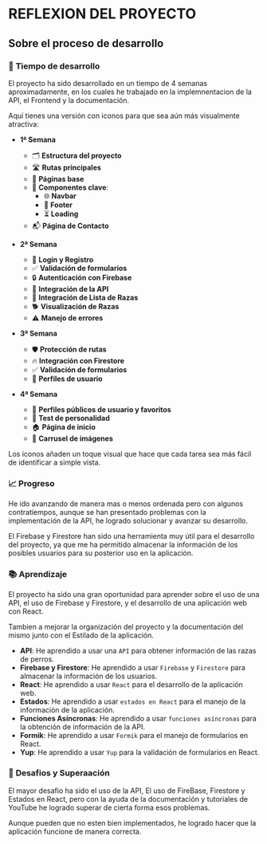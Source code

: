 # REFLEXION DEL PROYECTO

## Sobre el proceso de desarrollo

### 📅 **Tiempo de desarrollo**

El proyecto ha sido desarrollado en un tiempo de 4 semanas aproximadamente, en los cuales he trabajado en la
implemnentacion de la API, el Frontend y la documentación.

Aquí tienes una versión con iconos para que sea aún más visualmente atractiva:

- **1ª Semana**
    - 🗂️ **Estructura del proyecto**
    - 🛣️ **Rutas principales**
    - 📄 **Páginas base**
    - 🧩 **Componentes clave**:
        - 🌐 **Navbar**
        - 🔽 **Footer**
        - ⏳ **Loading**
    - 📬 **Página de Contacto**

- **2ª Semana**
    - 🔑 **Login y Registro**
    - ✅ **Validación de formularios**
    - 🔒 **Autenticación con Firebase**
    - 🔗 **Integración de la API**
    - 🐶 **Integración de Lista de Razas**
    - 🐕 **Visualización de Razas**
    - ⚠️ **Manejo de errores**

- **3ª Semana**
    - 🛡️ **Protección de rutas**
    - 🔥 **Integración con Firestore**
    - ✅ **Validación de formularios**
    - 👤 **Perfiles de usuario**

- **4ª Semana**
    - 👥 **Perfiles públicos de usuario y favoritos**
    - 🧠 **Test de personalidad**
    - 🏠 **Página de inicio**
    - 🎠 **Carrusel de imágenes**

Los iconos añaden un toque visual que hace que cada tarea sea más fácil de identificar a simple vista.

### 📈 **Progreso**

He ido avanzando de manera mas o menos ordenada pero con algunos contratiempos, aunque se han presentado problemas con
la implementación de la API, he logrado solucionar y avanzar su desarrollo.

El Firebase y Firestore han sido una herramienta muy útil para el desarrollo del proyecto, ya que me ha permitido
almacenar la información de los posibles usuarios para su posterior uso en la aplicación.

### 📚 **Aprendizaje**

El proyecto ha sido una gran oportunidad para aprender sobre el uso de una API, el uso de Firebase y Firestore, y el
desarrollo de una aplicación web con React.

Tambien a mejorar la organización del proyecto y la documentación del mismo junto con el Estilado de la aplicación.

- **API**: He aprendido a usar una ``API`` para obtener información de las razas de perros.
- **Firebase y Firestore**: He aprendido a usar ``Firebase`` y ``Firestore`` para almacenar la información de los
  usuarios.
- **React**: He aprendido a usar ``React`` para el desarrollo de la aplicación web.
- **Estados**: He aprendido a usar ``estados en React`` para el manejo de la información de la aplicación.
- **Funciones Asíncronas**: He aprendido a usar ``funciones asíncronas`` para la obtención de información de la API.
- **Formik**: He aprendido a usar ``Formik`` para el manejo de formularios en React.
- **Yup**: He aprendido a usar ``Yup`` para la validación de formularios en React.

### 📝 **Desafios y Superaación**

El mayor desafio ha sido el uso de la API, El uso de FireBase, Firestore y Estados en React, pero con la ayuda de la
documentación y tutoriales de YouTube he logrado superar de cierta forma esos problemas.

Aunque pueden que no esten bien implementados, he logrado hacer que la aplicación funcione de manera correcta.
